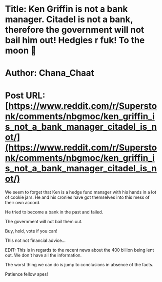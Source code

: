 # Title: Ken Griffin is not a bank manager. Citadel is not a bank, therefore the government will not bail him out! Hedgies r fuk! To the moon 🚀
# Author: Chana_Chaat
# Post URL: [https://www.reddit.com/r/Superstonk/comments/nbgmoc/ken_griffin_is_not_a_bank_manager_citadel_is_not/](https://www.reddit.com/r/Superstonk/comments/nbgmoc/ken_griffin_is_not_a_bank_manager_citadel_is_not/)


We seem to forget that Ken is a hedge fund manager with his hands in a lot of cookie jars. He and his cronies have got themselves into this mess of their own accord.

He tried to become a bank in the past and failed.

The government will not bail them out.

Buy, hold, vote if you can!

This not not financial advice...

EDIT: This is in regards to the recent news about the 400 billion being lent out. We don't have all the information.

The worst thing we can do is jump to conclusions in absence of the facts.

Patience fellow apes!